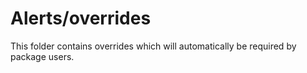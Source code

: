 # Alerts/overrides

This folder contains overrides which will automatically be required by package users.
